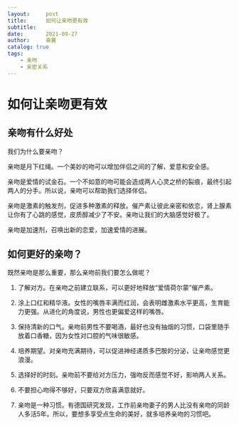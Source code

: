 ```yaml
---
layout:     post
title:      如何让亲吻更有效
subtitle:   
date:       2021-09-27
author:     奋翼
catalog: true
tags:
    - 亲吻
    - 亲密关系
---
```



# 如何让亲吻更有效

## 亲吻有什么好处

我们为什么要亲吻？

亲吻是月下红绳。一个美妙的吻可以增加伴侣之间的了解，爱意和安全感。

亲吻是爱情的试金石。一个不如意的吻可能会造成两人心灵之桥的裂痕，最终引起两人的分手。所以说，亲吻可以帮助我们选择伴侣。

亲吻是激素的触发剂，促进多种激素的释放。催产素让彼此亲密和依恋，肾上腺素让你有了心跳的感觉，皮质醇减少了不安。亲吻让我们的大脑感觉好极了。

亲吻是加速剂，召唤出新的恋爱，加速爱情的进展。

## 如何更好的亲吻？

既然亲吻是那么重要，那么亲吻前我们要怎么做呢？

1. 了解对方。在亲吻之前建立联系，可以更好地释放“爱情荷尔蒙”催产素。

2. 涂上口红和精华液。女性的嘴唇丰满而红润，会表明雌激素水平更高，生育能力更强。从进化的角度说，男性也更偏爱这样的嘴唇。

3. 保持清新的口气。亲吻前男性不要喝酒，最好也没有抽烟的习惯，口袋里随手放着口香糖，因为女性对口腔的气味很敏感。

4. 培养期望。对亲吻充满期待，可以促进神经递质多巴胺的分泌，让亲吻感觉更浪漫。

5. 选择好的时刻。亲吻前不要给对方压力，强吻反而感觉不好，影响两人关系。

6. 不要担心吻得不够好，只要双方欣喜满意就好。

7. 亲吻是一种习惯。有德国研究发现，工作前亲吻妻子的男人比没有亲吻的同龄人多活5年。所以，要想多享受点生命的美好，就多培养亲吻的习惯吧。
